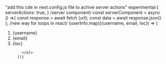 "add this cde in next.config.js file to achive server actions"
 experimental:{
        serverActions: true,
    }
/server component/
 const serverComponent = async () =>{
    const response = await fetch (url);
    const data = await response.json()
  };
/new way for loops in react/
 {userInfo.map(({username, email, loc}) => (
        <ol key={Math.random()}>
          <li>{username}</li>
          <li>{email}</li>
          <li>{loc}</li>

        </ol>
      ))}
